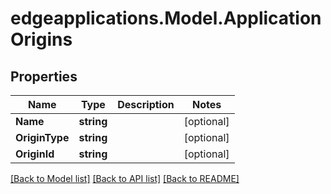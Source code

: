 # edgeapplications.Model.ApplicationOrigins

## Properties

Name | Type | Description | Notes
------------ | ------------- | ------------- | -------------
**Name** | **string** |  | [optional] 
**OriginType** | **string** |  | [optional] 
**OriginId** | **string** |  | [optional] 

[[Back to Model list]](../../README.md#documentation-for-models) [[Back to API list]](../../README.md#documentation-for-api-endpoints) [[Back to README]](../../README.md)

